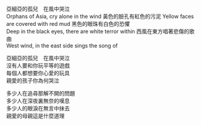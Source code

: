 亞細亞的孤兒　在風中哭泣  
Orphans of Asia, cry alone in the wind
黃色的臉孔有紅色的污泥 
Yellow faces are covered with red mud
黑色的眼珠有白色的恐懼  
Deep in the black eyes, there are white terror within
西風在東方唱著悲傷的歌曲  
West wind, in the east side sings the song of
  
亞細亞的孤兒　在風中哭泣  
沒有人要和你玩平等的遊戲  
每個人都想要你心愛的玩具  
親愛的孩子你為何哭泣  
  
多少人在追尋那解不開的問題  
多少人在深夜裏無奈的嘆息  
多少人的眼淚在無言中抹去  
親愛的母親這是什麼道理